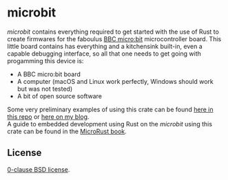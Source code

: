 microbit
========

_microbit_ contains everything required to get started with the use of Rust to create firmwares for the 
faboulus [BBC micro:bit][] microcontroller board. This little board
contains has everything and a kitchensink built-in, even a capable debugging
interface, so all that one needs to get going with progamming this device is:

* A BBC micro:bit board
* A computer (macOS and Linux work perfectly, Windows should work but was not tested)
* A bit of open source software

Some very preliminary examples of using this crate can be found [here in this repo][examples] or [here on my blog][myblog].  
A guide to embedded development using Rust on the _microbit_ using this crate can be found in the [MicroRust book][microrust].

[BBC micro:bit]: https://microbit.org
[cortex-m]:(https://github.com/japaric/cortex-m)
[cortex-m-rt]:(https://github.com/japaric/cortex-m-rt)
[examples]: https://github.com/therealprof/microbit/tree/master/examples
[myblog]: https://www.eggers-club.de/blog/2018/05/31/rust-on-the-microbit-101-part-1
[microrust]: https://droogmic.github.io/microrust/

License
-------

[0-clause BSD license](LICENSE-0BSD.txt).
